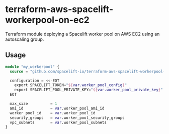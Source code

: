# terraform-aws-spacelift-workerpool-on-ec2

Terraform module deploying a Spacelift worker pool on AWS EC2 using an autoscaling group.

## Usage

```terraform
module "my_workerpool" {
  source = "github.com/spacelift-io/terraform-aws-spacelift-workerpool-on-ec2?ref=71733248ac1a509ec408b89d31828a9cef15ce3f"

  configuration = <<-EOT
    export SPACELIFT_TOKEN="${var.worker_pool_config}"
    export SPACELIFT_POOL_PRIVATE_KEY="${var.worker_pool_private_key}"
  EOT

  max_size          = 1
  ami_id            = var.worker_pool_ami_id
  worker_pool_id    = var.worker_pool_id
  security_groups   = var.worker_pool_security_groups
  vpc_subnets       = var.worker_pool_subnets
}
```
